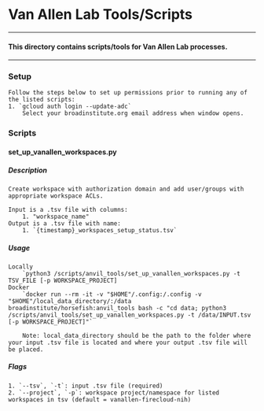 # Van Allen Lab Tools/Scripts

------------------------
#### This directory contains scripts/tools for Van Allen Lab processes.
------------------------

### Setup
    Follow the steps below to set up permissions prior to running any of the listed scripts:
    1. `gcloud auth login --update-adc`
        Select your broadinstitute.org email address when window opens.

### Scripts

#### **set_up_vanallen_workspaces.py**
##### Description
    Create workspace with authorization domain and add user/groups with appropriate workspace ACLs. 
    
    Input is a .tsv file with columns:
        1. "workspace_name"
    Output is a .tsv file with name:
        1. `{timestamp}_workspaces_setup_status.tsv`
##### Usage
    Locally
        `python3 /scripts/anvil_tools/set_up_vanallen_workspaces.py -t TSV_FILE [-p WORKSPACE_PROJECT]
    Docker
        `docker run --rm -it -v "$HOME"/.config:/.config -v "$HOME"/local_data_directory/:/data broadinstitute/horsefish:anvil_tools bash -c "cd data; python3 /scripts/anvil_tools/set_up_vanallen_workspaces.py -t /data/INPUT.tsv [-p WORKSPACE_PROJECT]"`

        Note: local_data_directory should be the path to the folder where your input .tsv file is located and where your output .tsv file will be placed.
##### Flags
    1. `--tsv`, `-t`: input .tsv file (required)
    2. `--project`, `-p`: workspace project/namespace for listed workspaces in tsv (default = vanallen-firecloud-nih)